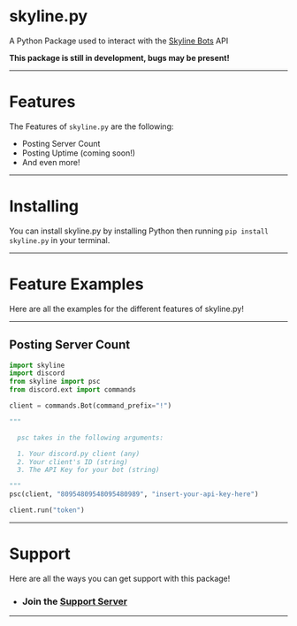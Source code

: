 # skyline.py
A Python Package used to interact with the [Skyline Bots](https://skylinebots.ml/) API

**This package is still in development, bugs may be present!**

---

# Features
The Features of `skyline.py` are the following:

- Posting Server Count
- Posting Uptime (coming soon!)
- And even more!

---

# Installing
You can install skyline.py by installing Python then running `pip install skyline.py` in your terminal.

---

# Feature Examples
Here are all the examples for the different features of skyline.py!

---

## Posting Server Count
```python
import skyline
import discord
from skyline import psc
from discord.ext import commands

client = commands.Bot(command_prefix="!")

"""

  psc takes in the following arguments:

  1. Your discord.py client (any)
  2. Your client's ID (string)
  3. The API Key for your bot (string)

"""
psc(client, "80954809548095480989", "insert-your-api-key-here")

client.run("token")
```

---

# Support
Here are all the ways you can get support with this package!

- ### Join the [Support Server]()


---
